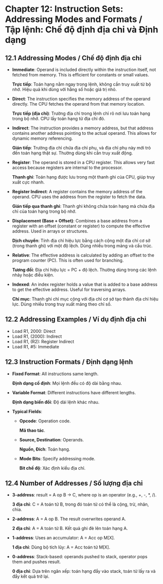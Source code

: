 
# Chapter 12: Instruction Sets: Addressing Modes and Formats / Tập lệnh: Chế độ định địa chỉ và Định dạng

## 12.1 Addressing Modes / Chế độ định địa chỉ

*   **Immediate**: Operand is included directly within the instruction itself, not fetched from memory. This is efficient for constants or small values.

    **Trực tiếp**: Toán hạng nằm ngay trong lệnh, không cần truy xuất từ bộ nhớ. Hiệu quả khi dùng với hằng số hoặc giá trị nhỏ.
*   **Direct**: The instruction specifies the memory address of the operand directly. The CPU fetches the operand from that memory location.

    **Trực tiếp (địa chỉ)**: Trường địa chỉ trong lệnh chỉ rõ nơi lưu toán hạng trong bộ nhớ. CPU lấy toán hạng từ địa chỉ đó.
*   **Indirect**: The instruction provides a memory address, but that address contains another address pointing to the actual operand. This allows for dynamic memory referencing.

    **Gián tiếp**: Trường địa chỉ chứa địa chỉ phụ, và địa chỉ phụ này mới trỏ đến toán hạng thật sự. Thường dùng khi cần truy xuất động.
*   **Register**: The operand is stored in a CPU register. This allows very fast access because registers are internal to the processor.

    **Thanh ghi**: Toán hạng được lưu trong một thanh ghi của CPU, giúp truy xuất cực nhanh.
*   **Register Indirect**: A register contains the memory address of the operand. CPU uses the address from the register to fetch the data.

    **Gián tiếp qua thanh ghi**: Thanh ghi không chứa toán hạng mà chứa địa chỉ của toán hạng trong bộ nhớ.
*   **Displacement (Base + Offset)**: Combines a base address from a register with an offset (constant or register) to compute the effective address. Used in arrays or structures.

    **Dịch chuyển**: Tính địa chỉ hiệu lực bằng cách cộng một địa chỉ cơ sở (trong thanh ghi) với một độ lệch. Dùng nhiều trong mảng và cấu trúc.
*   **Relative**: The effective address is calculated by adding an offset to the program counter (PC). This is often used for branching.

    **Tương đối**: Địa chỉ hiệu lực = PC + độ lệch. Thường dùng trong các lệnh nhảy hoặc điều kiện.
*   **Indexed**: An index register holds a value that is added to a base address to get the effective address. Useful for traversing arrays.

    **Chỉ mục**: Thanh ghi chỉ mục cộng với địa chỉ cơ sở tạo thành địa chỉ hiệu lực. Dùng nhiều trong truy xuất mảng theo chỉ số.

## 12.2 Addressing Examples / Ví dụ định địa chỉ

*   Load R1, 2000: Direct
*   Load R1, (2000): Indirect
*   Load R1, (R2): Register Indirect
*   Load R1, #5: Immediate

## 12.3 Instruction Formats / Định dạng lệnh

*   **Fixed Format**: All instructions same length.

    **Định dạng cố định**: Mọi lệnh đều có độ dài bằng nhau.
*   **Variable Format**: Different instructions have different lengths.

    **Định dạng biến đổi**: Độ dài lệnh khác nhau.
*   **Typical Fields**:
    *   **Opcode**: Operation code.

        **Mã thao tác**.
    *   **Source, Destination**: Operands.

        **Nguồn, Đích**: Toán hạng.
    *   **Mode Bits**: Specify addressing mode.

        **Bit chế độ**: Xác định kiểu địa chỉ.

## 12.4 Number of Addresses / Số lượng địa chỉ

*   **3-address**: result = A op B → C, where op is an operator (e.g., +, -, *, /).

    **3 địa chỉ**: C = A toán tử B, trong đó toán tử có thể là cộng, trừ, nhân, chia.
*   **2-address**: A = A op B. The result overwrites operand A.

    **2 địa chỉ**: A = A toán tử B. Kết quả ghi đè lên toán hạng A.
*   **1-address**: Uses an accumulator: A = Acc op M[X].

    **1 địa chỉ**: Dùng bộ tích lũy: A = Acc toán tử M[X].
*   **0-address**: Stack-based: operands pushed to stack, operator pops them and pushes result.

    **0 địa chỉ**: Dựa trên ngăn xếp: toán hạng đẩy vào stack, toán tử lấy ra và đẩy kết quả trở lại.